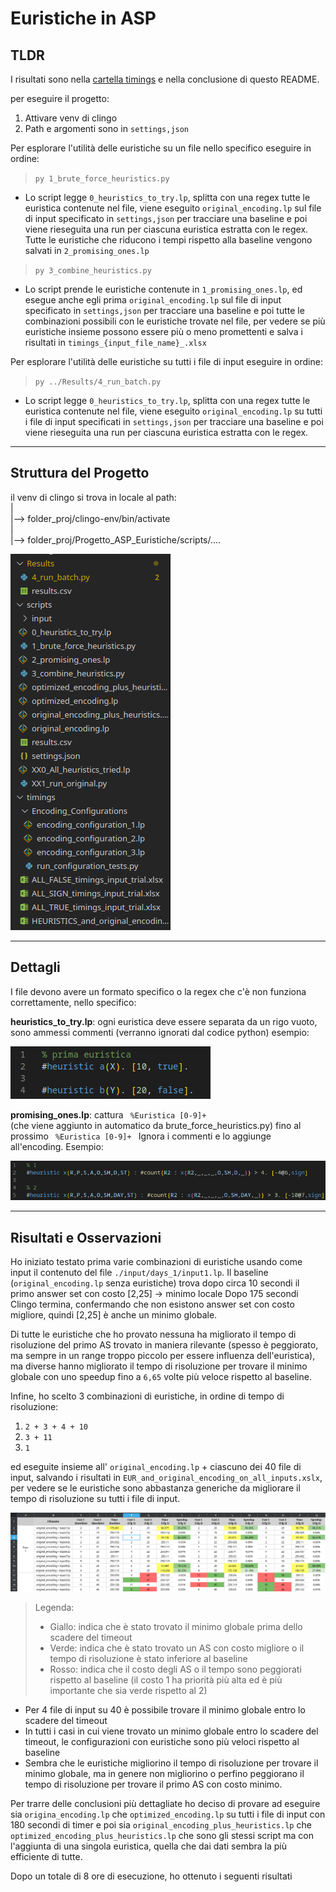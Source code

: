 # Euristiche in ASP

## TLDR

I risultati sono nella [cartella timings](https://github.com/PierpaoloSpadafora/Progetto_ASP_Euristiche/tree/main/timings)
 e nella conclusione di questo README.

per eseguire il progetto:
1. Attivare venv di clingo
2. Path e argomenti sono in `settings,json`

Per esplorare l'utilità delle euristiche su un file nello specifico eseguire in ordine:

> `py 1_brute_force_heuristics.py`

 - Lo script legge `0_heuristics_to_try.lp`, splitta con una regex tutte le euristica contenute nel file, viene eseguito `original_encoding.lp` sul file di input specificato in `settings,json` per tracciare una baseline e poi viene rieseguita una run per ciascuna euristica estratta con le regex.
Tutte le euristiche che riducono i tempi rispetto alla baseline vengono salvati in `2_promising_ones.lp`

> `py 3_combine_heuristics.py`

 - Lo script prende le euristiche contenute in `1_promising_ones.lp`, ed esegue anche egli prima `original_encoding.lp` sul file di input specificato in `settings,json` per tracciare una baseline e poi tutte le combinazioni possibili con le euristiche trovate nel file, per vedere se più euristiche insieme possono essere più o meno promettenti e salva i risultati in `timings_{input_file_name}_.xlsx`


Per esplorare l'utilità delle euristiche su tutti i file di input eseguire in ordine:

> `py ../Results/4_run_batch.py`

 - Lo script legge `0_heuristics_to_try.lp`, splitta con una regex tutte le euristica contenute nel file, viene eseguito `original_encoding.lp` su tutti i file di input specificati in `settings,json` per tracciare una baseline e poi viene rieseguita una run per ciascuna euristica estratta con le regex.
---

## Struttura del Progetto

il venv di clingo si trova in locale al path: <br>
| <br>
|--> folder_proj/clingo-env/bin/activate <br>
| <br>
|--> folder_proj/Progetto_ASP_Euristiche/scripts/.... <br>

![alt text](./immagini_readme/filetree.png)

---

## Dettagli

I file devono avere un formato specifico o la regex che c'è non funziona correttamente, nello specifico:

**heuristics_to_try.lp**: ogni euristica deve essere separata da un rigo vuoto, sono ammessi commenti (verranno ignorati dal codice python) esempio:

![alt text](./immagini_readme/heur_1.png)

**promising_ones.lp**: cattura <code> %Euristica [0-9]+ </code> (che viene aggiunto in automatico da brute_force_heuristics.py) fino al prossimo <code> %Euristica [0-9]+ </code>
Ignora i commenti e lo aggiunge all'encoding.
Esempio:

![alt text](./immagini_readme/heur_2.png)

---

## Risultati e Osservazioni
Ho iniziato testato prima varie combinazioni di euristiche usando come input il contenuto del file `./input/days_1/input1.lp`.
Il baseline (`original_encoding.lp` senza euristiche) trova dopo circa 10 secondi il primo answer set con costo [2,25] -> minimo locale
Dopo 175 secondi Clingo termina, confermando che non esistono answer set con costo migliore, quindi [2,25] è anche un minimo globale.

Di tutte le euristiche che ho provato nessuna ha migliorato il tempo di risoluzione del primo AS trovato in maniera rilevante (spesso è peggiorato, ma sempre in un range troppo piccolo per essere influenza dell'euristica), ma diverse hanno migliorato il tempo di risoluzione per trovare il minimo globale con uno speedup fino a `6,65` volte più veloce rispetto al baseline.

Infine, ho scelto 3 combinazioni di euristiche, in ordine di tempo di risoluzione:

1. `2 + 3 + 4 + 10`
2. `3 + 11`
3. `1`

ed eseguite insieme all' `original_encoding.lp` + ciascuno dei 40 file di input, salvando i risultati in `EUR_and_original_encoding_on_all_inputs.xslx`, per vedere se le euristiche sono abbastanza generiche da migliorare il tempo di risoluzione su tutti i file di input.

![alt text](./immagini_readme/timings_extract.png)

> Legenda:
> - Giallo: indica che è stato trovato il minimo globale prima dello scadere del timeout
> - Verde: indica che è stato trovato un AS con costo migliore o il tempo di risoluzione è stato inferiore al baseline
> - Rosso: indica che il costo degli AS o il tempo sono peggiorati rispetto al baseline (il costo 1 ha priorità più alta ed è più importante che sia verde rispetto al 2)

- Per 4 file di input su 40 è possibile trovare il minimo globale entro lo scadere del timeout
- In tutti i casi in cui viene trovato un minimo globale entro lo scadere del timeout, le configurazioni con euristiche sono più veloci rispetto al baseline
- Sembra che le euristiche migliorino il tempo di risoluzione per trovare il minimo globale, ma in genere non migliorino o perfino peggiorano il tempo di risoluzione per trovare il primo AS con costo minimo.


Per trarre delle conclusioni più dettagliate ho deciso di provare ad eseguire sia `origina_encoding.lp` che `optimized_encoding.lp` su tutti i file di input con 180 secondi di timer e poi sia `original_encoding_plus_heuristics.lp` che `optimized_encoding_plus_heuristics.lp` che sono gli stessi script ma con l'aggiunta di una singola euristica, quella che dai dati sembra la più efficiente di tutte.

Dopo un totale di 8 ore di esecuzione, ho ottenuto i seguenti risultati
